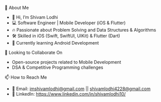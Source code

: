  🚀 About Me
- 👋 Hi, I’m Shivam Lodhi
- 💻 Software Engineer | Mobile Developer (iOS & Flutter)
- 🔥 Passionate about Problem Solving and Data Structures & Algorithms
- 🛠️ Skilled in iOS (Swift, SwiftUI, UIKit) & Flutter (Dart)
- 🌱 Currently learning Android Development

🤝 Looking to Collaborate On
- Open-source projects related to Mobile Development
- DSA & Competitive Programming challenges
  
📫 How to Reach Me
- 📧 Email: imshivamlodhi@gmail.com || shivamlodhi4228@gmail.com
- 💼 LinkedIn: https://www.linkedin.com/in/shivamlodhi10/



<!---
shivamlodhi/shivamlodhi is a ✨ special ✨ repository because its `README.md` (this file) appears on your GitHub profile.
You can click the Preview link to take a look at your changes.
--->
